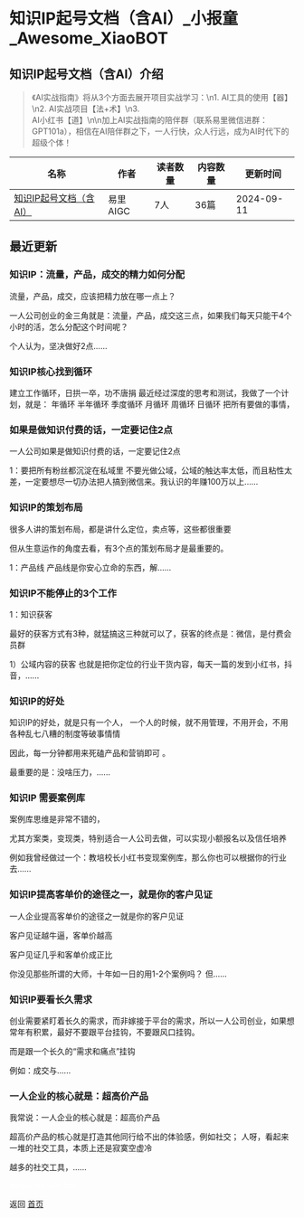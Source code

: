 # 知识IP起号文档（含AI）_小报童_Awesome_XiaoBOT

## 知识IP起号文档（含AI）介绍
> 《AI实战指南》将从3个方面去展开项目实战学习：\n1. AI工具的使用【器】\n2. AI实战项目【法+术】\n3.  
AI小红书【道】\n\n加上AI实战指南的陪伴群（联系易里微信进群：GPT101a），相信在AI陪伴群之下，一人行快，众人行远，成为AI时代下的超级个体！  
  


|名称|作者|读者数量|内容数量|更新时间|
|---|---|---|---|---|
|[知识IP起号文档（含AI）](https://xiaobot.net/p/AIGCyili?refer=0b133df9-27dc-423b-8101-639049001c13)|易里AIGC|7人|36篇|2024-09-11|

## 最近更新
### 知识IP：流量，产品，成交的精力如何分配

流量，产品，成交，应该把精力放在哪一点上？

一人公司创业的金三角就是：流量，产品，成交这三点，如果我们每天只能干4个小时的活，怎么分配这个时间呢？

个人认为，坚决做好2点......

### 知识IP核心找到循环

建立工作循环，日拱一卒，功不唐捐 最近经过深度的思考和测试，我做了一个计划，就是： 年循环 半年循环 季度循环 月循环 周循环 日循环 把所有要做的事情，

### 如果是做知识付费的话，一定要记住2点

一人公司如果是做知识付费的话，一定要记住2点

1：要把所有粉丝都沉淀在私域里 不要光做公域，公域的触达率太低，而且粘性太差，一定要想尽一切办法把人搞到微信来。我认识的年赚100万以上......

### 知识IP的策划布局

很多人讲的策划布局，都是讲什么定位，卖点等，这些都很重要

但从生意运作的角度去看，有3个点的策划布局才是最重要的。

1：产品线 产品线是你安心立命的东西，解......

### 知识IP不能停止的3个工作

1：知识获客

最好的获客方式有3种，就猛搞这三种就可以了，获客的终点是：微信，是付费会员群

1）公域内容的获客 也就是把你定位的行业干货内容，每天一篇的发到小红书，抖音，......

### 知识IP的好处

知识IP的好处，就是只有一个人， 一个人的时候，就不用管理，不用开会，不用各种乱七八糟的制度等破事情情

因此，每一分钟都用来死磕产品和营销即可 。

最重要的是：没啥压力，......

### 知识IP 需要案例库

案例库思维是非常不错的，

尤其方案类，变现类，特别适合一人公司去做，可以实现小额报名以及信任培养

例如我曾经做过一个：教培校长小红书变现案例库，那么你也可以根据你的行业去......

### 知识IP提高客单价的途径之一，就是你的客户见证

一人企业提高客单价的途径之一就是你的客户见证

客户见证越牛逼，客单价越高

客户见证几乎和客单价成正比

你没见那些所谓的大师，十年如一日的用1-2个案例吗？ 但......

### 知识IP要看长久需求

创业需要紧盯着长久的需求，而非嫁接于平台的需求，所以一人公司创业，如果想常年有积累，最好不要跟平台挂钩，不要跟风口挂钩。

而是跟一个长久的“需求和痛点”挂钩

例如：成交与......

### 一人企业的核心就是：超高价产品

我常说：一人企业的核心就是：超高价产品

超高价产品的核心就是打造其他同行给不出的体验感，例如社交； 人呀，看起来一堆的社交工具，本质上还是寂寞空虚冷

越多的社交工具，......


<a href="https://github.com/Reno9527/awesome-xiaobot" style="color: white; text-decoration: none;">awesome-xiaobot</a>

返回 [首页](../README.md)

